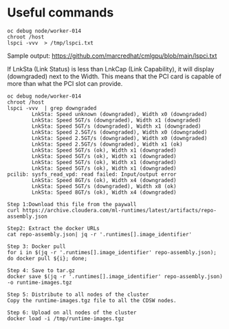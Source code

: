 
# Useful commands


```
oc debug node/worker-014
chroot /host
lspci -vvv  > /tmp/lspci.txt
```

Sample output: https://github.com/marcredhat/cmlgpu/blob/main/lspci.txt


If LnkSta (Link Status) is less than LnkCap (Link Capability), it will display (downgraded) next to the Width. 
This means that the PCI card is capable of more than what the PCI slot can provide.

```
oc debug node/worker-014
chroot /host
lspci -vvv  | grep downgraded
		LnkSta:	Speed unknown (downgraded), Width x0 (downgraded)
		LnkSta:	Speed 5GT/s (downgraded), Width x1 (downgraded)
		LnkSta:	Speed 5GT/s (downgraded), Width x1 (downgraded)
		LnkSta:	Speed 2.5GT/s (downgraded), Width x0 (downgraded)
		LnkSta:	Speed 2.5GT/s (downgraded), Width x0 (downgraded)
		LnkSta:	Speed 2.5GT/s (downgraded), Width x1 (ok)
		LnkSta:	Speed 5GT/s (ok), Width x1 (downgraded)
		LnkSta:	Speed 5GT/s (ok), Width x1 (downgraded)
		LnkSta:	Speed 5GT/s (ok), Width x1 (downgraded)
		LnkSta:	Speed 5GT/s (ok), Width x1 (downgraded)
pcilib: sysfs_read_vpd: read failed: Input/output error
		LnkSta:	Speed 8GT/s (ok), Width x4 (downgraded)
		LnkSta:	Speed 5GT/s (downgraded), Width x8 (ok)
		LnkSta:	Speed 8GT/s (ok), Width x4 (downgraded)
```


```
Step 1:Download this file from the paywall
curl https://archive.cloudera.com/ml-runtimes/latest/artifacts/repo-assembly.json

Step2: Extract the docker URLs
cat repo-assembly.json| jq -r '.runtimes[].image_identifier'

Step 3: Docker pull
for i in $(jq -r '.runtimes[].image_identifier' repo-assembly.json); do docker pull ${i}; done;

Step 4: Save to tar.gz
docker save $(jq -r '.runtimes[].image_identifier' repo-assembly.json) -o runtime-images.tgz

Step 5: Distribute to all nodes of the cluster
Copy the runtime-images.tgz file to all the CDSW nodes.

Step 6: Upload on all nodes of the cluster
docker load -i /tmp/runtime-images.tgz
```


